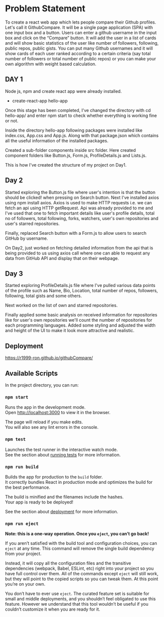 # Problem Statement
To create a react web app which lets people compare their Github profiles. Let's call it GithubCompare.
It will be a single page application (SPA) with one input box and a button. Users can enter a github username in the input box and click on the “Compare” button. It will add the user in a list of cards and will show basic statistics of the user like number of followers, following, public repos, public gists.
You can put many Github usernames and it will show cards of each user ranked according to a certain criteria (say total number of followers or total number of public repos) or you can make your own algorithm with weight based calculation.

## DAY 1

Node js, npm and create react app were already installed.

* create-react-app hello-app

Once this stage has been completed, I've changed the directory with cd hello-app/ and enter npm start to check whether everything is working fine or not.

Inside the directory hello-app following packages were installed like index.css, App.css and App.js. Along with that package.json which contains all the useful information of 
the installed packages.

Created a sub-folder components inside src folder. Here created component folders like Button.js, Form.js, ProfileDetails.js and Lists.js.

This is how I've created the structure of my project on Day1.

## Day 2

Started exploring the Button.js file where user's intention is that the button should be clicked! when pressing on Search button.
Next I've installed axios using npm install axios. Axios is used to make HTTP requests i.e. we can fetch an api using HTTP getRequest.
Api was already provided to me and I've used that one to fetch important details like user's profile details, total no of followers, total
following, forks, watchers, user's own repositories and user's starred repositories.

Finally, replaced Search button with a Form.js to allow users to search GitHub by username.

On Day2, just worked on fetching detailed information from the api that is being provided to us using axios call where one can able to request any data from GitHub API and 
display that on their webpage.

## Day 3
Started exploring ProfileDetails.js file where I've pulled various data points of the profile such as Name, Bio, Location, total number of repos, followers, following, total
gists and some others.

Next worked on the list of own and starred repositories.

Finally applied some basic analysis on received information for repositories like for user's own repositories we'll count the number of repositories for each programming languages. Added some styling and adjusted the width and height of the UI to make it look more attractive and realistic.


## Deployment
https://r1999-ron.github.io/githubCompare/

## Available Scripts

In the project directory, you can run:

### `npm start`

Runs the app in the development mode.<br />
Open [http://localhost:3000](http://localhost:3000) to view it in the browser.

The page will reload if you make edits.<br />
You will also see any lint errors in the console.

### `npm test`

Launches the test runner in the interactive watch mode.<br />
See the section about [running tests](https://facebook.github.io/create-react-app/docs/running-tests) for more information.

### `npm run build`

Builds the app for production to the `build` folder.<br />
It correctly bundles React in production mode and optimizes the build for the best performance.

The build is minified and the filenames include the hashes.<br />
Your app is ready to be deployed!

See the section about [deployment](https://facebook.github.io/create-react-app/docs/deployment) for more information.

### `npm run eject`

**Note: this is a one-way operation. Once you `eject`, you can’t go back!**

If you aren’t satisfied with the build tool and configuration choices, you can `eject` at any time. This command will remove the single build dependency from your project.

Instead, it will copy all the configuration files and the transitive dependencies (webpack, Babel, ESLint, etc) right into your project so you have full control over them. All of the commands except `eject` will still work, but they will point to the copied scripts so you can tweak them. At this point you’re on your own.

You don’t have to ever use `eject`. The curated feature set is suitable for small and middle deployments, and you shouldn’t feel obligated to use this feature. However we understand that this tool wouldn’t be useful if you couldn’t customize it when you are ready for it.




